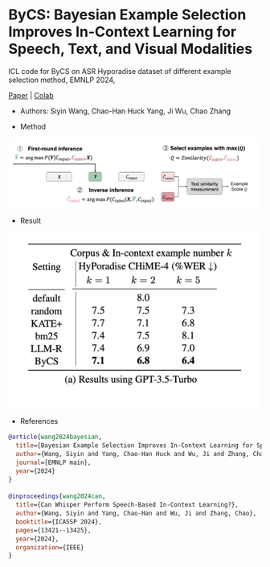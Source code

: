 # ByCS: Bayesian Example Selection Improves In-Context Learning for Speech, Text, and Visual Modalities

ICL code for ByCS on ASR Hyporadise dataset of different example selection method, EMNLP 2024, 

[Paper](https://arxiv.org/pdf/2404.14716) | [Colab](https://colab.research.google.com/drive/1AXKFr1OFqfeB2Jy4w2ipaNdxaNJujOhd?usp=sharing)

- Authors: Siyin Wang, Chao-Han Huck Yang, Ji Wu, Chao Zhang

- Method
  
<img src="https://github.com/chan-ming/Hyporadise-icl/blob/main/real-bycs.png" width="500">

- Result

<img src="https://github.com/chan-ming/Hyporadise-icl/blob/main/hypo-baseline.png" width="500">


- References

```bib
@article{wang2024bayesian,
  title={Bayesian Example Selection Improves In-Context Learning for Speech, Text, and Visual Modalities},
  author={Wang, Siyin and Yang, Chao-Han Huck and Wu, Ji and Zhang, Chao},
  journal={EMNLP main},
  year={2024}
}

@inproceedings{wang2024can,
  title={Can Whisper Perform Speech-Based In-Context Learning?},
  author={Wang, Siyin and Yang, Chao-Han and Wu, Ji and Zhang, Chao},
  booktitle={ICASSP 2024},
  pages={13421--13425},
  year={2024},
  organization={IEEE}
}
```
